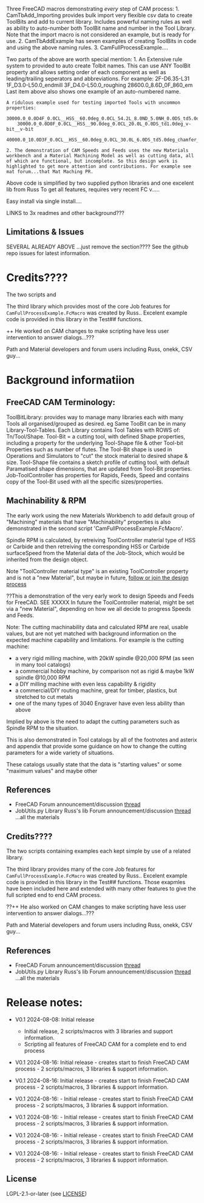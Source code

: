 
Three FreeCAD macros demonstrating *every* step of CAM process:
    1. CamTbAdd_Importing provides bulk import very flexible csv data to create ToolBits and add to current library. Includes powerful naming rules as well as ability to auto-number both ToolBit name and number in the Tool Library. Note that the import macro is not considered an example, but is ready for use.
    2. CamTbAddExample has seven examples of creating ToolBits in code and using the above naming rules.
    3. CamFullProcessExample....

Two parts of the above are worth special mention:
    1. An Extensive rule system to provided to auto create Tolbit names.
    This can use ANY ToolBit property and allows setting order of each component as well as
    leading/trailing seperators and abbreviations.
    For example:
        2F-D6.35-L31
        1F_D3.0-L50.0_endmill
        3F_D4.0-L50.0_roughing
        28600.0_8.6D_0F_860_em
        Last item above also shows one example of an auto-numbered name.

    A ridulous example used for testing imported Tools with uncommon properties:
        30000.0_0.0D4F_0.0CL__HSS__60.0deg_0.0CL_54.2L_8.0ND_5.0NH_0.0DS_td5.0deg_dovetail__dovetail
        30000.0_0.0D0F_0.0CL__HSS__90.0deg_0.0CL_20.0L_0.0DS_td1.0deg_v-bit__v-bit
        40000.0_10.0D3F_0.0CL__HSS__60.0deg_0.0CL_30.0L_6.0DS_td5.0deg_chamfer__chamfer

    2. The demonstration of CAM Speeds and Feeds uses the new Materials workbench and a Material Machining Model as well as cutting data, all of which are functional, but incomplete. So this design work is highlighted to get more attention and contributions. For example see mat forum...that Mat Maching PR.

Above code is simplified by two supplied python libraries and one excelent lib from Russ
To get all features, requires very recent FC v.....

Easy install via single install....

LINKS to 3x readmes and other background???


## Limitations & Issues

SEVERAL ALREADY ABOVE ...just remove the section????
See the github repo issues for latest information.

# Credits????
The two scripts and

The third library which provides most of the core Job features for `CamFullProcessExample.FcMacro` was created by Russ..
Excelent example code is provided in this library in the Test## functions.

++ He worked on CAM changes to make scripting have less user intervention to answer dialogs...???

Path and Material developers and forum users including Russ, onekk, CSV guy...

# Background informatiion

## FreeCAD CAM Terminology:
ToolBitLibrary: provides way to manage many libraries each with many Tools
  all organised/grouped as desired. eg Same TooBit can be in many Library-Tool-Tables.
  Each Library contains Tool Tables with ROWS of: Tn/Tool/Shape.
Tool-Bit = a cutting tool, with defined Shape properties,
      including a property for the underlying Tool-Shape file
      & other Tool-bit Properties such as number of flutes.
      The Tool-Bit shape is used in Operations and Simulators to
      "cut" the stock material to desired shape & size.
Tool-Shape file contains a sketch profile of cutting tool,
  with default Paramatised shape dimensions,
  that are updated from Tool-Bit properties.
Job-ToolController has properties for Rapids, Feeds, Speed
  and contains copy of the Tool-Bit used with all the specific sizes/properties.

## Machinability & RPM

The early work using the new Materials Workbench to add default group of "Machining" materials that have "Machinability" properties is also demonstrated in the second script 'CamFullProcessExample.FcMacro'.

Spindle RPM is calculated, by retreiving ToolController material type of HSS or Carbide and then retreiving the corresponding HSS or Carbide surfaceSpeed from the Material data of the Job-Stock, which would be inherited from the design object.

Note "ToolController material type" is an existing ToolController property and is not a "new Material", but maybe in future, [follow or join the design process]()

??This a demonstration of the very early work to design Speeds and Feeds for FreeCAD. SEE XXXXX
In future the ToolController material, might be set via a "new Material", depending on how we all decide to progress Speeds and Feeds.


Note: The cutting machinability data and calculated RPM are real, usable values, but are not yet matched with background information on the expected machine capability and limitations. For example is the cutting machine:
* a very rigid milling machine, with 20kW spindle @20,000 RPM (as seen in many tool catalogs)
* a commercial hobby machine, by comparison not as rigid & maybe 1kW spindle @10,000 RPM
* a DIY milling machine with even less capability & rigidity
* a commercial/DIY routing machine, great for timber, plastics, but stretched to cut metals
* one of the many types of 3040 Engraver have even less ability than above

Implied by above is the need to adapt the cutting parameters such as Spindle RPM to the situation.

This is also demonstrated in Tool catalogs by all of the footnotes and asterix and appendix that provide some guidance on how to change the cutting parameters for a wide variety of situations.

These catalogs usually state that the data is "starting values" or some "maximum values" and maybe other

## References
* FreeCAD Forum announcement/discussion [thread](https://forum.freecadweb.org/viewtopic.php?f=3&t=60818)
* JobUtils.py Library Russ's lib Forum announcement/discussion [thread](https://forum.freecadweb.org/viewtopic.php?f=3&t=60818)
...all the materials

## Credits????
The two scripts containing examples each kept simple by use of a related library.

The third library provides many of the core Job features for `CamFullProcessExample.FcMacro` was created by Russ..
Excelent example code is provided in this library in the Test## functions.
Those exapmles have been included here and extended with many other features to give the full scripted end to end CAM process.

??++ He also worked on CAM changes to make scripting have less user intervention to answer dialogs...???

Path and Material developers and forum users including Russ, onekk, CSV guy...

## References
* FreeCAD Forum announcement/discussion [thread](https://forum.freecadweb.org/viewtopic.php?f=3&t=60818)
* JobUtils.py Library Russ's lib Forum announcement/discussion [thread](https://forum.freecadweb.org/viewtopic.php?f=3&t=60818)
...all the materials

# Release notes:

* V0.1  2024-08-08:  Initial release
    * Initial release, 2 scripts/macros with 3 libraries and support information.
    * Scripting all features of FreeCAD CAM for a complete end to end process

* V0.1  2024-08-16: Initial release
                    - creates start to finish FreeCAD CAM process
                    - 2 scripts/macros, 3 libraries & support information.

* V0.1  2024-08-16: Initial release
            - creates start to finish FreeCAD CAM process
            - 2 scripts/macros, 3 libraries & support information.

* V0.1  2024-08-16:
            - Initial release
            - creates start to finish FreeCAD CAM process
            - 2 scripts/macros, 3 libraries & support information.

* V0.1  2024-08-16:
            - Initial release
            - creates start to finish FreeCAD CAM process
            - 2 scripts/macros, 3 libraries & support information.

* V0.1  2024-08-16:
            - Initial release
            - creates start to finish FreeCAD CAM process
            - 2 scripts/macros, 3 libraries & support information.

* V0.1  2024-08-16:
            - Initial release
            - creates start to finish FreeCAD CAM process
            - 2 scripts/macros, 3 libraries & support information.

## License
LGPL-2.1-or-later (see [LICENSE](LICENSE))

